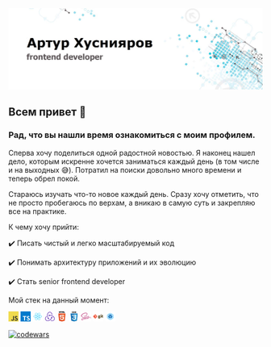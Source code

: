 <img src="https://github.com/Khusniyarov-Arthur/Khusniyarov-Arthur/blob/main/header.jpg" alt="Banner about Arthur Khusniyarov">


## Всем привет :wave: 

### Рад, что вы нашли время ознакомиться с моим профилем.

Сперва хочу поделиться одной радостной новостью. Я наконец нашел дело, которым искренне хочется заниматься каждый день (в том числе и на выходных :sweat_smile:). Потратил на поиски довольно много времени и теперь обрел покой.

Стараюсь изучать что-то новое каждый день. Сразу хочу отметить, что не просто пробегаюсь по верхам, а вникаю в самую суть и закрепляю все на практике. 

К чему хочу прийти:

:heavy_check_mark: Писать чистый и легко масштабируемый код

:heavy_check_mark: Понимать архитектуру приложений и их эволюцию

:heavy_check_mark: Стать senior frontend developer

Мой стек на данный момент:

<code><img height="20" src="https://raw.githubusercontent.com/github/explore/80688e429a7d4ef2fca1e82350fe8e3517d3494d/topics/javascript/javascript.png"></code>
<code><img height="20" src="https://raw.githubusercontent.com/github/explore/80688e429a7d4ef2fca1e82350fe8e3517d3494d/topics/typescript/typescript.png"></code>
<code><img height="20" src="https://raw.githubusercontent.com/github/explore/80688e429a7d4ef2fca1e82350fe8e3517d3494d/topics/react/react.png"></code>
<code><img height="20" src="https://raw.githubusercontent.com/github/explore/80688e429a7d4ef2fca1e82350fe8e3517d3494d/topics/redux/redux.png"></code>
<code><img height="20" src="https://raw.githubusercontent.com/github/explore/80688e429a7d4ef2fca1e82350fe8e3517d3494d/topics/html/html.png"></code>
<code><img height="20" src="https://raw.githubusercontent.com/github/explore/5c058a388828bb5fde0bcafd4bc867b5bb3f26f3/topics/css/css.png"></code>
<code><img height="20" src="https://raw.githubusercontent.com/github/explore/5c058a388828bb5fde0bcafd4bc867b5bb3f26f3/topics/sass/sass.png"></code>
<code><img height="20" src="https://raw.githubusercontent.com/github/explore/80688e429a7d4ef2fca1e82350fe8e3517d3494d/topics/git/git.png"></code>
<code><img height="20" src="https://raw.githubusercontent.com/github/explore/80688e429a7d4ef2fca1e82350fe8e3517d3494d/topics/webpack/webpack.png"></code>

[![codewars](https://www.codewars.com/users/king_aptyp/badges/large)](https://www.codewars.com/users/king_aptyp)
